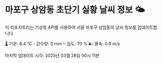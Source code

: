 
# 마포구 상암동 초단기 실황 날씨 정보 🌤️

이 리포지토리는 기상청 API를 사용하여 서울 마포구 상암동의 날씨 정보를 업데이트합니다. 

🌡️ 기온: 8.4 ℃
💧 강수량: 0 mm
💦 습도: 70 %
🌬️ 풍속: 0.9 m/s

마지막 업데이트 시각: 2025년 03월 26일 00시 11분    
